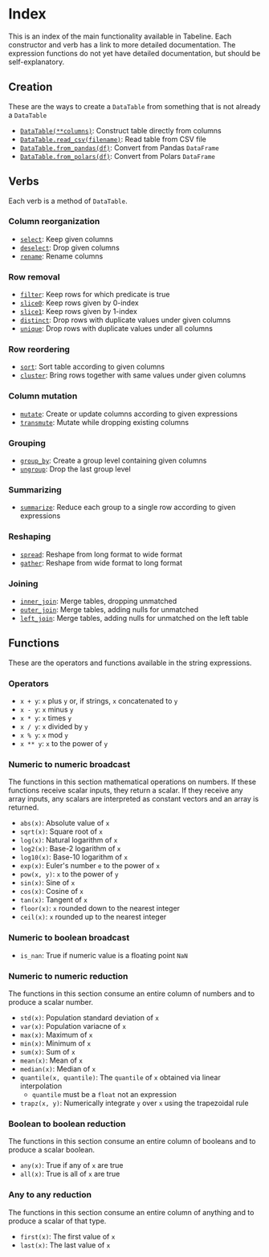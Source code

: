 # Index

This is an index of the main functionality available in Tabeline. Each constructor and verb has a link to more detailed documentation. The expression functions do not yet have detailed documentation, but should be self-explanatory.

## Creation

These are the ways to create a `DataTable` from something that is not already a `DataTable`

* [`DataTable(**columns)`](creation.md#datatable): Construct table directly from columns
* [`DataTable.read_csv(filename)`](creation.md#datatableread_csv): Read table from CSV file
* [`DataTable.from_pandas(df)`](creation.md#datatablefrom_pandas): Convert from Pandas `DataFrame`
* [`DataTable.from_polars(df)`](creation.md#datatablefrom_polars): Convert from Polars `DataFrame`

## Verbs

Each verb is a method of `DataTable`.

### Column reorganization

* [`select`](verbs/select.md#select): Keep given columns
* [`deselect`](verbs/select.md#deselect): Drop given columns
* [`rename`](verbs/select.md#rename): Rename columns

### Row removal

* [`filter`](verbs/filter.md#filter): Keep rows for which predicate is true
* [`slice0`](verbs/filter.md#slice0): Keep rows given by 0-index
* [`slice1`](verbs/filter.md#slice1): Keep rows given by 1-index
* [`distinct`](verbs/filter.md#distinct): Drop rows with duplicate values under given columns
* [`unique`](verbs/filter.md#unique): Drop rows with duplicate values under all columns

### Row reordering

* [`sort`](verbs/sort.md#sort): Sort table according to given columns
* [`cluster`](verbs/sort.md#cluster): Bring rows together with same values under given columns

### Column mutation

* [`mutate`](verbs/mutate.md#mutate): Create or update columns according to given expressions
* [`transmute`](verbs/mutate.md#transmute): Mutate while dropping existing columns

### Grouping

* [`group_by`](verbs/group_by.md#group_by): Create a group level containing given columns
* [`ungroup`](verbs/group_by.md#ungroup): Drop the last group level

### Summarizing

* [`summarize`](verbs/summarize.md#summarize): Reduce each group to a single row according to given expressions

### Reshaping

* [`spread`](verbs/spread.md#spread): Reshape from long format to wide format
* [`gather`](verbs/spread.md#gather): Reshape from wide format to long format

### Joining

* [`inner_join`](verbs/join.md#inner_join): Merge tables, dropping unmatched
* [`outer_join`](verbs/join.md#outer_join): Merge tables, adding nulls for unmatched
* [`left_join`](verbs/join.md#left_join): Merge tables, adding nulls for unmatched on the left table

## Functions

These are the operators and functions available in the string expressions.

### Operators

* `x + y`: `x` plus `y` or, if strings, `x` concatenated to `y`
* `x - y`: `x` minus `y`
* `x * y`: `x` times `y`
* `x / y`: `x` divided by `y`
* `x % y`: `x` mod `y`
* `x ** y`: `x` to the power of `y`

### Numeric to numeric broadcast

The functions in this section mathematical operations on numbers. If these functions receive scalar inputs, they return a scalar. If they receive any array inputs, any scalars are interpreted as constant vectors and an array is returned.

* `abs(x)`: Absolute value of `x`
* `sqrt(x)`: Square root of `x`
* `log(x)`: Natural logarithm of `x`
* `log2(x)`: Base-2 logarithm of `x`
* `log10(x)`: Base-10 logarithm of `x`
* `exp(x)`: Euler's number `e` to the power of `x`
* `pow(x, y)`: `x` to the power of `y`
* `sin(x)`: Sine of `x`
* `cos(x)`: Cosine of `x`
* `tan(x)`: Tangent of `x`
* `floor(x)`: `x` rounded down to the nearest integer
* `ceil(x)`: `x` rounded up to the nearest integer

### Numeric to boolean broadcast

* `is_nan`: True if numeric value is a floating point `NaN`

### Numeric to numeric reduction

The functions in this section consume an entire column of numbers and to produce a scalar number.

* `std(x)`: Population standard deviation of `x`
* `var(x)`: Population variacne of `x`
* `max(x)`: Maximum of `x`
* `min(x)`: Minimum of `x`
* `sum(x)`: Sum of `x`
* `mean(x)`: Mean of `x`
* `median(x)`: Median of `x`
* `quantile(x, quantile)`: The `quantile` of `x` obtained via linear interpolation
  * `quantile` must be a `float` not an expression
* `trapz(x, y)`: Numerically integrate `y` over `x` using the trapezoidal rule

### Boolean to boolean reduction

The functions in this section consume an entire column of booleans and to produce a scalar boolean.

* `any(x)`: True if any of `x` are true
* `all(x)`: True is all of `x` are true

### Any to any reduction

The functions in this section consume an entire column of anything and to produce a scalar of that type.

* `first(x)`: The first value of `x`
* `last(x)`: The last value of `x`
